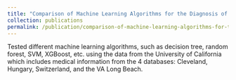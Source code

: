 ```yaml
---
title: "Comparison of Machine Learning Algorithms for the Diagnosis of Heart Disease"
collection: publications
permalink: /publication/comparison-of-machine-learning-algorithms-for-the-diagnosis-of-heart-disease
---
```


Tested different machine learning algorithms, such as decision tree, random forest, SVM, XGBoost, etc. using
the data from the University of California which includes medical information from the 4 databases: Cleveland,
Hungary, Switzerland, and the VA Long Beach.
